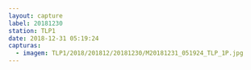```yaml
---
layout: capture
label: 20181230
station: TLP1
date: 2018-12-31 05:19:24
capturas:
  - imagem: TLP1/2018/201812/20181230/M20181231_051924_TLP_1P.jpg
---
```

